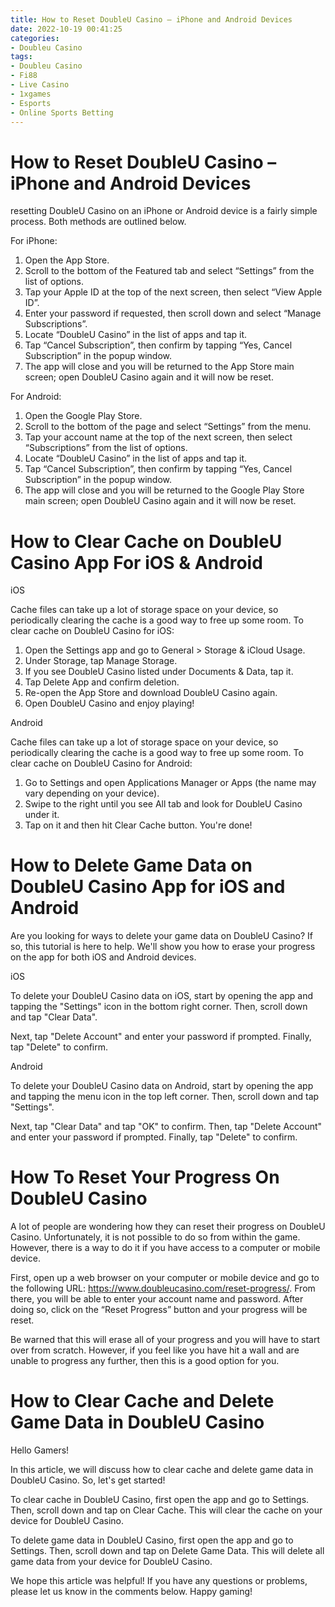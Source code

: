 ```yaml
---
title: How to Reset DoubleU Casino – iPhone and Android Devices
date: 2022-10-19 00:41:25
categories:
- Doubleu Casino
tags:
- Doubleu Casino
- Fi88
- Live Casino
- 1xgames
- Esports
- Online Sports Betting
---
```



#  How to Reset DoubleU Casino – iPhone and Android Devices



resetting DoubleU Casino on an iPhone or Android device is a fairly simple process. Both methods are outlined below.


For iPhone: 
1) Open the App Store. 
2) Scroll to the bottom of the Featured tab and select “Settings” from the list of options. 
3) Tap your Apple ID at the top of the next screen, then select “View Apple ID”. 
4) Enter your password if requested, then scroll down and select “Manage Subscriptions”. 
5) Locate “DoubleU Casino” in the list of apps and tap it. 
6) Tap “Cancel Subscription”, then confirm by tapping “Yes, Cancel Subscription” in the popup window.
7) The app will close and you will be returned to the App Store main screen; open DoubleU Casino again and it will now be reset.


For Android: 
1) Open the Google Play Store. 
2) Scroll to the bottom of the page and select “Settings” from the menu. 
3) Tap your account name at the top of the next screen, then select “Subscriptions” from the list of options. 
4) Locate “DoubleU Casino” in the list of apps and tap it. 
5) Tap “Cancel Subscription”, then confirm by tapping “Yes, Cancel Subscription” in the popup window. 
6) The app will close and you will be returned to the Google Play Store main screen; open DoubleU Casino again and it will now be reset.

#  How to Clear Cache on DoubleU Casino App For iOS & Android

iOS

Cache files can take up a lot of storage space on your device, so periodically clearing the cache is a good way to free up some room. To clear cache on DoubleU Casino for iOS:

1. Open the Settings app and go to General > Storage & iCloud Usage.
2. Under Storage, tap Manage Storage.
3. If you see DoubleU Casino listed under Documents & Data, tap it.
4. Tap Delete App and confirm deletion.
5. Re-open the App Store and download DoubleU Casino again.
6. Open DoubleU Casino and enjoy playing!

Android

Cache files can take up a lot of storage space on your device, so periodically clearing the cache is a good way to free up some room. To clear cache on DoubleU Casino for Android:
1. Go to Settings and open Applications Manager or Apps (the name may vary depending on your device).
2. Swipe to the right until you see All tab and look for DoubleU Casino under it.
3. Tap on it and then hit Clear Cache button. You're done!

#  How to Delete Game Data on DoubleU Casino App for iOS and Android

Are you looking for ways to delete your game data on DoubleU Casino? If so, this tutorial is here to help. We'll show you how to erase your progress on the app for both iOS and Android devices.

iOS

To delete your DoubleU Casino data on iOS, start by opening the app and tapping the "Settings" icon in the bottom right corner. Then, scroll down and tap "Clear Data".

Next, tap "Delete Account" and enter your password if prompted. Finally, tap "Delete" to confirm.

Android

To delete your DoubleU Casino data on Android, start by opening the app and tapping the menu icon in the top left corner. Then, scroll down and tap "Settings".

Next, tap "Clear Data" and tap "OK" to confirm. Then, tap "Delete Account" and enter your password if prompted. Finally, tap "Delete" to confirm.

#  How To Reset Your Progress On DoubleU Casino 

A lot of people are wondering how they can reset their progress on DoubleU Casino. Unfortunately, it is not possible to do so from within the game. However, there is a way to do it if you have access to a computer or mobile device. 

First, open up a web browser on your computer or mobile device and go to the following URL: https://www.doubleucasino.com/reset-progress/. From there, you will be able to enter your account name and password. After doing so, click on the “Reset Progress” button and your progress will be reset. 

Be warned that this will erase all of your progress and you will have to start over from scratch. However, if you feel like you have hit a wall and are unable to progress any further, then this is a good option for you.

#  How to Clear Cache and Delete Game Data in DoubleU Casino

Hello Gamers!

In this article, we will discuss how to clear cache and delete game data in DoubleU Casino. So, let's get started!

To clear cache in DoubleU Casino, first open the app and go to Settings. Then, scroll down and tap on Clear Cache. This will clear the cache on your device for DoubleU Casino.

To delete game data in DoubleU Casino, first open the app and go to Settings. Then, scroll down and tap on Delete Game Data. This will delete all game data from your device for DoubleU Casino.

We hope this article was helpful! If you have any questions or problems, please let us know in the comments below. Happy gaming!